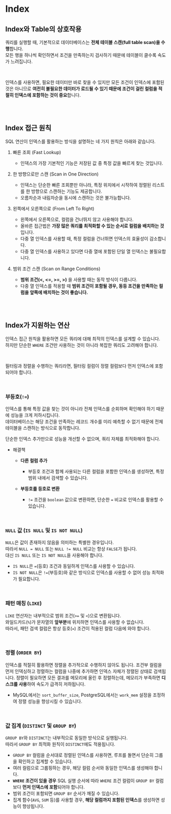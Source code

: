 # Index

## Index와 Table의 상호작용

쿼리를 실행할 때, 기본적으로 데이터베이스는 **전체 테이블 스캔(full table scan)을 수행**합니다.  
모든 행을 하나씩 확인하면서 조건을 만족하는지 검사하기 때문에 테이블이 클수록 속도가 느려집니다.

<br>

인덱스를 사용하면, 필요한 데이터만 바로 찾을 수 있지만 모든 조건이 인덱스에 포함된 것은 아니므로 **여전히 불필요한 데이터가 로드될 수 있기 때문에 조건이 걸린 컬럼을 적절히 인덱스에 포함하는 것이 중요**합니다.

<br>
<br>

## Index 접근 원칙

SQL 연산이 인덱스를 활용하는 방식을 설명하는 네 가지 원칙은 아래와 같습니다.

1. 빠른 조회 (Fast Lookup)
    - 인덱스의 가장 기본적인 기능은 저장된 값 중 특정 값을 빠르게 찾는 것입니다.  

2. 한 방향으로만 스캔 (Scan in One Direction)
    - 인덱스는 단순한 빠른 조회뿐만 아니라, 특정 위치에서 시작하여 정렬된 리스트를 한 방향으로 스캔하는 기능도 제공합니다.  
    - 오름차순과 내림차순을 동시에 스캔하는 것은 불가능합니다.  

3. 왼쪽에서 오른쪽으로 (From Left To Right)  
    - 왼쪽에서 오른쪽으로, 컬럼을 건너뛰지 않고 사용해야 합니다.  
    - 올바른 접근법은 **가장 많은 쿼리를 최적화할 수 있는 순서로 컬럼을 배치하는 것**입니다.  
    - 다중 열 인덱스를 사용할 때, 특정 컬럼을 건너뛰면 인덱스의 효율성이 감소합니다.  
    - 다중 열 인덱스를 사용하고 있다면 다중 열에 포함된 단일 열 인덱스는 불필요합니다.  

4. 범위 조건 스캔 (Scan on Range Conditions)
    - **범위 조건(<, <=, >=, >)** 을 사용할 때는 동작 방식이 다릅니다.
    - 다중 열 인덱스를 적용할 때 **범위 조건이 포함될 경우, 동등 조건을 만족하는 컬럼을 앞쪽에 배치하는 것이 좋습니다.**

<br>
<br>

## Index가 지원하는 연산

인덱스 접근 원칙을 활용하면 모든 쿼리에 대해 최적의 인덱스를 설계할 수 있습니다.  
하지만 단순한 `WHERE` 조건만 사용하는 것이 아니라 복잡한 쿼리도 고려해야 합니다.  

<br>

필터링과 정렬을 수행하는 쿼리라면, 필터링 컬럼이 정렬 컬럼보다 먼저 인덱스에 포함되어야 합니다.  

<br>

### 부등호(`!=`)

인덱스를 통해 특정 값을 찾는 것이 아니라 전체 인덱스를 순회하며 확인해야 하기 때문에 성능을 크게 저하시킵니다.  
데이터베이스는 해당 조건을 만족하는 레코드 개수를 미리 예측할 수 없기 때문에 전체 테이블을 스캔하는 방식으로 동작합니다.  

단순한 인덱스 추가만으로 성능을 개선할 수 없으며, 쿼리 자체를 최적화해야 합니다.  

- 해결책
  - **다른 컬럼 추가**
    - 부등호 조건과 함께 사용되는 다른 컬럼을 포함한 인덱스를 생성하면, 특정 범위 내에서 검색할 수 있습니다.

  - **부등호를 등호로 변환**
    - `!=` 조건을 `boolean` 값으로 변환하면, 단순한 `=` 비교로 인덱스를 활용할 수 있습니다.

<br>

### `NULL` 값 (`IS NULL` 및 `IS NOT NULL`)

`NULL`은 값이 존재하지 않음을 의미하는 특별한 경우입니다.  
따라서 `NULL = NULL` 또는 `NULL != NULL` 비교는 항상 `FALSE`가 됩니다.  
대신 `IS NULL` 또는 `IS NOT NULL`을 사용해야 합니다.

- `IS NULL`은 `=`(등호) 조건과 동일하게 인덱스를 사용할 수 있습니다.
- `IS NOT NULL`은 `!=`(부등호)와 같은 방식으로 인덱스를 사용할 수 없어 성능 최적화가 필요합니다.

<br>

### 패턴 매칭 (`LIKE`)

`LIKE` 연산자는 내부적으로 범위 조건(`>=` 및 `<`)으로 변환됩니다.  
와일드카드(`%`)가 문자열의 **앞부분**에 위치하면 인덱스를 사용할 수 없습니다.  
따라서, 패턴 검색 컬럼은 항상 등호(`=`) 조건이 적용된 컬럼 다음에 와야 합니다.  

<br>

### 정렬 (`ORDER BY`)

인덱스를 적절히 활용하면 정렬을 추가적으로 수행하지 않아도 됩니다.
조건부 컬럼을 먼저 인덱싱하고 정렬하는 컬럼을 나중에 추가하면 인덱스 자체가 정렬된 상태로 검색됩니다.
정렬이 필요하면 모든 결과를 메모리에 올린 후 정렬하는데, 메모리가 부족하면 **디스크를 사용**하여 속도가 급격히 저하됩니다.  

- MySQL에서는 `sort_buffer_size`, PostgreSQL에서는 `work_mem` 설정을 조정하여 정렬 성능을 향상시킬 수 있습니다.  

<br>

### 값 집계 (`DISTINCT` 및 `GROUP BY`)

`GROUP BY`와 `DISTINCT`는 내부적으로 동일한 방식으로 실행됩니다.  
따라서 `GROUP BY` 최적화 원칙이 `DISTINCT`에도 적용됩니다.  

- `GROUP BY` 컬럼을 순서대로 정렬된 인덱스를 사용하면, 루프를 돌면서 단순히 그룹을 확인하고 집계할 수 있습니다.  
- 여러 컬럼으로 그룹핑하는 경우, 해당 컬럼 순서와 동일한 인덱스를 생성해야 합니다.  
- **`WHERE` 조건이 있을 경우** SQL 실행 순서에 따라 `WHERE` 조건 컬럼이 `GROUP BY` 컬럼보다 **먼저 인덱스에 포함**되어야 합니다.  
- 범위 조건이 포함되면 `GROUP BY` 순서가 깨질 수 있습니다.
- 집계 함수(`AVG`, `SUM` 등)를 사용할 경우, **해당 컬럼까지 포함된 인덱스**를 생성하면 성능이 향상됩니다.

